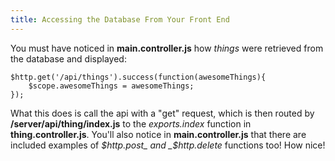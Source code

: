 ```yaml
---
title: Accessing the Database From Your Front End
---
```

You must have noticed in **main.controller.js** how _things_ were retrieved from the database and displayed:

    $http.get('/api/things').success(function(awesomeThings){  
        $scope.awesomeThings = awesomeThings;  
    });

What this does is call the api with a "get" request, which is then routed by **/server/api/thing/index.js** to the _exports.index_ function in **thing.controller.js**. You'll also notice in **main.controller.js** that there are included examples of _$http.post_ and _$http.delete_ functions too! How nice!